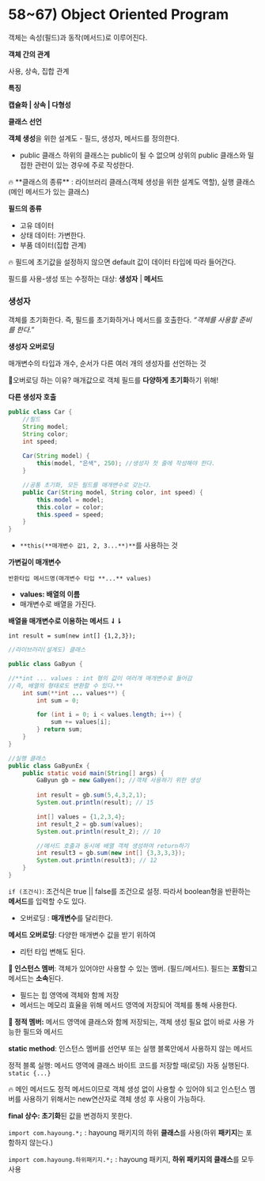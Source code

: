 # 58~67) Object Oriented Program

객체는 속성(필드)과 동작(메서드)로 이루어진다.

**객체 간의 관계**

사용, 상속, 집합 관계

**특징**

**캡슐화 | 상속 | 다형성**

**클래스 선언**

**객체 생성**을 위한 설계도 - 필드, 생성자, 메서드를 정의한다.

- public 클래스 하위의 클래스는 public이 될 수 없으며 상위의 public 클래스와 밀접한 관련이 있는 경우에 주로 작성한다.

<aside>
🔥 **클래스의 종류** : 라이브러리 클래스(객체 생성을 위한 설계도 역할), 실행 클래스(메인 메서드가 있는 클래스)

</aside>

**필드의 종류**

- 고유 데이터
- 상태 데이터: 가변한다.
- 부품 데이터(집합 관계)

<aside>
🔥 필드에 초기값을 설정하지 않으면 default 값이 데이터 타입에 따라 들어간다.

</aside>

필드를 사용-생성 또는 수정하는 대상: **생성자** | **메서드**

### 생성자

객체를 초기화한다. 즉, 필드를 초기화하거나 메서드를 호출한다. *“객체를 사용할 준비를 한다.”*

**생성자 오버로딩**

매개변수의 타입과 개수, 순서가 다른 여러 개의 생성자를 선언하는 것

🤔오버로딩 하는 이유? 매개값으로 객체 필드를 **다양하게 초기화**하기 위해!

**다른 생성자 호출**

```java
public class Car {
	//필드
	String model;
	String color;
	int speed;	
	
	Car(String model) {
		this(model, "은색", 250); //생성자 첫 줄에 작성해야 한다.
	}

	//공통 초기화, 모든 필드를 매개변수로 갖는다.
	public Car(String model, String color, int speed) {
		this.model = model;
		this.color = color;
		this.speed = speed;
	}
}
```

- `**this(**매개변수 값1, 2, 3...**)**`를 사용하는 것

**가변길이 매개변수**

`반환타입 메서드명(매개변수 타입 **...** values)`

- **values: 배열의 이름**
- 매개변수로 배열을 가진다.

**배열을 매개변수로 이용하는 메서드 ⇃⇂**

`int result = sum(new int[] {1,2,3});` 

```java
//라이브러리(설계도) 클래스

public class GaByun {

//**int ... values : int 형의 값이 여러개 매개변수로 들어감
//즉, 배열의 형태로도 변환할 수 있다.**
	int sum(**int ... values**) {
		int sum = 0;

		for (int i = 0; i < values.length; i++) {
			sum += values[i];
		} return sum;
	}
}

//실행 클래스
public class GaByunEx {
	public static void main(String[] args) {
		GaByun gb = new GaByen(); //객체 사용하기 위한 생성
		
		int result = gb.sum(5,4,3,2,1);
		System.out.println(result); // 15

		int[] values = {1,2,3,4};
		int result_2 = gb.sum(values);
		System.out.println(result_2); // 10

		//메서드 호출과 동시에 배열 객체 생성하여 return하기
		int result3 = gb.sum(new int[] {3,3,3,3});
		System.out.println(result3); // 12
	}
}
```

`if (조건식)`: 조건식은 true || false를 조건으로 설정. 따라서 boolean형을 반환하는 **메서드**를 입력할 수도 있다.

- 오버로딩 : **매개변수**를 달리한다.

**메서드 오버로딩**: 다양한 매개변수 값을 받기 위하여

- 리턴 타입 변해도 된다.

**📌 인스턴스 멤버**: 객체가 있어야만 사용할 수 있는 멤버. (필드/메서드). 필드는 **포함**되고 메서드는 **소속**된다.

- 필드는 힙 영역에 객체와 함께 저장
- 메서드는 메모리 효율을 위해 메서드 영역에 저장되어 객체를 통해 사용한다.

**📌 정적 멤버:** 메서드 영역에 클래스와 함께 저장되는, 객체 생성 필요 없이 바로 사용 가능한 필드와 메서드

**static method**: 인스턴스 멤버를 선언부 또는 실행 블록안에서 사용하지 않는 메서드

정적 블록 실행: 메서드 영역에 클래스 바이트 코드를 저장할 때(로딩) 자동 실행된다. `static {...}`

<aside>
🔥 메인 메서드도 정적 메서드이므로 객체 생성 없이 사용할 수 있어야 되고 인스턴스 멤버를 사용하기 위해서는 new연산자로 객체 생성 후 사용이 가능하다.

</aside>

**final 상수: 초기화**된 값을 변경하지 못한다.

`import com.hayoung.*;` : hayoung 패키지의 하위 **클래스**를 사용(하위 **패키지**는 포함하지 않는다.)

`import com.hayoung.하위패키지.*;` : hayoung 패키지, **하위 패키지의 클래스**를 모두 사용
